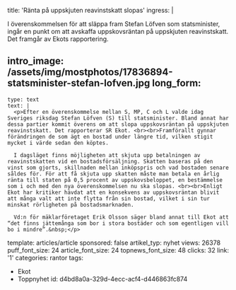 title: 'Ränta på uppskjuten reavinstskatt slopas'
ingress: |
  <p>I överenskommelsen för att släppa fram Stefan Löfven som statsminister, ingår en punkt om att avskaffa uppskovsräntan på uppskjuten reavinstskatt. Det framgår av Ekots rapportering.
  </p>
  
intro_image: /assets/img/mostphotos/17836894-statsminister-stefan-lofven.jpg
long_form:
  -
    type: text
    text: |
      <p>Efter en överenskommelse mellan S, MP, C och L valde idag Sveriges riksdag Stefan Löfven (S) till statsminister. Bland annat har dessa partier kommit överens om att slopa uppskovsräntan på uppskjuten reavinstskatt. Det rapporterar SR Ekot. <br><br>Framförallt gynnar förändringen de som ägt en bostad under längre tid, vilken stigit mycket i värde sedan den köptes.    
      
      I dagsläget finns möjligheten att skjuta upp betalningen av reavinstskatten vid en bostadsförsäljning. Skatten baseras på den vinst som gjorts, skillnaden mellan inköpspris och vad bostaden senare såldes för. För att få skjuta upp skatten måste man betala en årlig ränta till staten på 0,5 procent av uppskovsbeloppet, en bestämmelse som i och med den nya överenskommelsen nu ska slopas. <br><br>Enligt Ekot har kritiker hävdat att en konsekvens av uppskovsräntan blivit att många valt att inte flytta från sin bostad, vilket i sin tur minskat rörligheten på bostadsmarknaden. 
      
      Vd:n för mäklarföretaget Erik Olsson säger bland annat till Ekot att “det finns jättemånga som bor i stora bostäder och som egentligen vill bo i mindre”.&nbsp;</p>
      
template: articles/article
sponsored: false
artikel_typ: nyhet
views: 26378
puff_font_size: 24
article_font_size: 24
topnews_font_size: 48
clicks: 32
link: '1'
categories: rantor
tags:
  - Ekot
  - Toppnyhet
id: d4bd8a0a-329d-4ecc-acf4-d446863fc874
